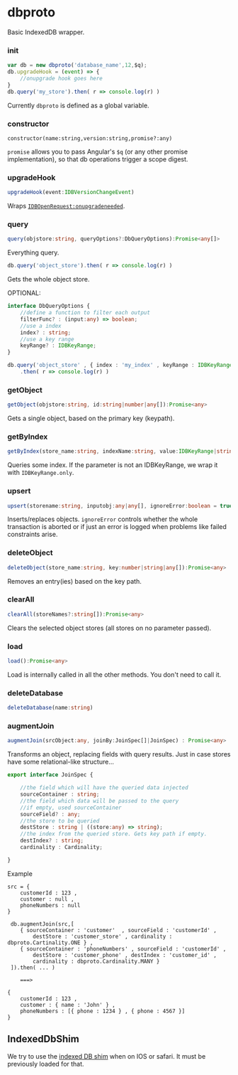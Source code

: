 # dbproto

Basic IndexedDB wrapper.

### init

```javascript
var db = new dbproto('database_name',12,$q);
db.upgradeHook = (event) => {
	//onupgrade hook goes here
}
db.query('my_store').then( r => console.log(r) )
```

Currently `dbproto` is defined as a global variable.

### constructor

	constructor(name:string,version:string,promise?:any)

`promise` allows you to pass Angular's `$q` (or any other promise implementation), so that db operations trigger a scope digest.

### upgradeHook

```typescript
upgradeHook(event:IDBVersionChangeEvent)
```
 
Wraps [`IDBOpenRequest:onupgradeneeded`](https://developer.mozilla.org/en-US/docs/Web/API/IDBOpenDBRequest/onupgradeneeded).

### query

```typescript
query(objstore:string, queryOptions?:DbQueryOptions):Promise<any[]>
```

Everything query.
 
```typescript
db.query('object_store').then( r => console.log(r) )
```
	 
Gets the whole object store.

OPTIONAL:

```typescript
interface DbQueryOptions {
	//define a function to filter each output
	filterFunc? : (input:any) => boolean;
	//use a index
	index? : string;
	//use a key range
	keyRange? : IDBKeyRange;
}
```

```typescript
db.query('object_store' , { index : 'my_index' , keyRange : IDBKeyRange.only(123) })
	.then( r => console.log(r) )
```

### getObject

```typescript
getObject(objstore:string, id:string|number|any[]):Promise<any>
```

Gets a single object, based on the primary key (keypath).


### getByIndex

```typescript
getByIndex(store_name:string, indexName:string, value:IDBKeyRange|string|number|string[]|number[]):Promise<any[]>
```

Queries some index. If the parameter is not an IDBKeyRange, we wrap it with `IDBKeyRange.only`.

### upsert

```typescript
upsert(storename:string, inputobj:any|any[], ignoreError:boolean = true):Promise<any>
```

Inserts/replaces objects. `ignoreError` controls whether the whole transaction is aborted
or if just an error is logged when problems like failed constraints arise.


### deleteObject

```typescript
deleteObject(store_name:string, key:number|string|any[]):Promise<any>
```

Removes an entry(ies) based on the key path.

### clearAll

```typescript
clearAll(storeNames?:string[]):Promise<any>
```

Clears the selected object stores (all stores on no parameter passed).


### load

```typescript
load():Promise<any>
```

Load is internally called in all the other methods. You don't need to call it.


### deleteDatabase

```typescript
deleteDatabase(name:string)
```


### augmentJoin

```typescript
augmentJoin(srcObject:any, joinBy:JoinSpec[]|JoinSpec) : Promise<any>
```

Transforms an object, replacing fields with query results. Just in case stores have
some relational-like structure...

```typescript
export interface JoinSpec {

    //the field which will have the queried data injected
    sourceContainer : string;
    //the field which data will be passed to the query
    //if empty, used sourceContainer
    sourceField? : any;
    //the store to be queried
    destStore : string | ((store:any) => string);
    //the index from the queried store. Gets key path if empty.
    destIndex? : string;
    cardinality : Cardinality;

}
```

Example
```
src = {
	customerId : 123 ,
	customer : null ,
	phoneNumbers : null
}

 db.augmentJoin(src,[
 	{ sourceContainer : 'customer'  , sourceField : 'customerId' ,
 		destStore : 'customer_store' , cardinality : dbproto.Cartinality.ONE } ,
 	{ sourceContainer : 'phoneNumbers' , sourceField : 'customerId' , 
 		destStore : 'customer_phone' , destIndex : 'customer_id' , 
 		cardinality : dbproto.Cardinality.MANY }
 ]).then( ... )

 	===>

{
	customerId : 123 ,
	customer : { name : 'John' } ,
	phoneNumbers : [{ phone : 1234 } , { phone : 4567 }]
}
```

## IndexedDbShim

We try to use the [indexed DB shim](https://github.com/axemclion/IndexedDBShim)
when on IOS or safari. It must be previously loaded for that.
